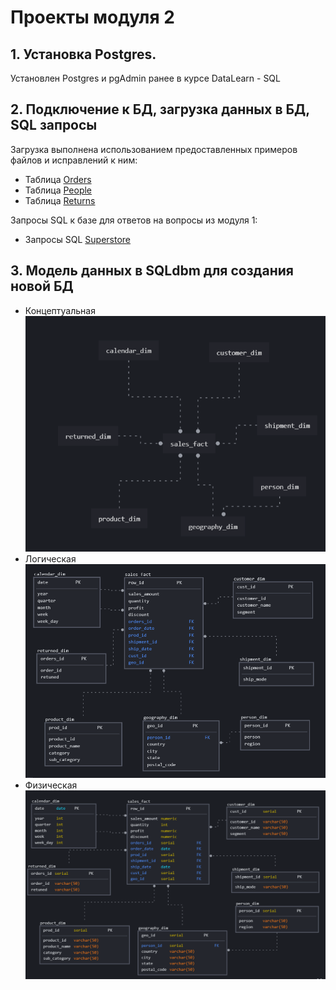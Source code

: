 # Проекты модуля 2

## 1. Установка Postgres.
Установлен Postgres и pgAdmin ранее в курсе DataLearn - SQL
## 2. Подключение к БД, загрузка данных в БД, SQL запросы
Загрузка выполнена использованием предоставленных примеров файлов и исправлений к ним:
- Таблица [Orders](./2_3_orders.sql)
- Таблица [People](./2_3_people.sql)
- Таблица [Returns](./2_3_returns.sql)

Запросы SQL к базе для ответов на вопросы из модуля 1:
-  Запросы SQL [Superstore](./2_3_3_superstore.sql)
## 3. Модель данных в SQLdbm для создания новой БД
- Концептуальная ![модель](./2_4_1_conceptual_dbm.png)
- Логическая ![модель](./2_4_1_logical_dbm.png)
- Физическая ![модель](./2_4_1_physical_dbm.png)
